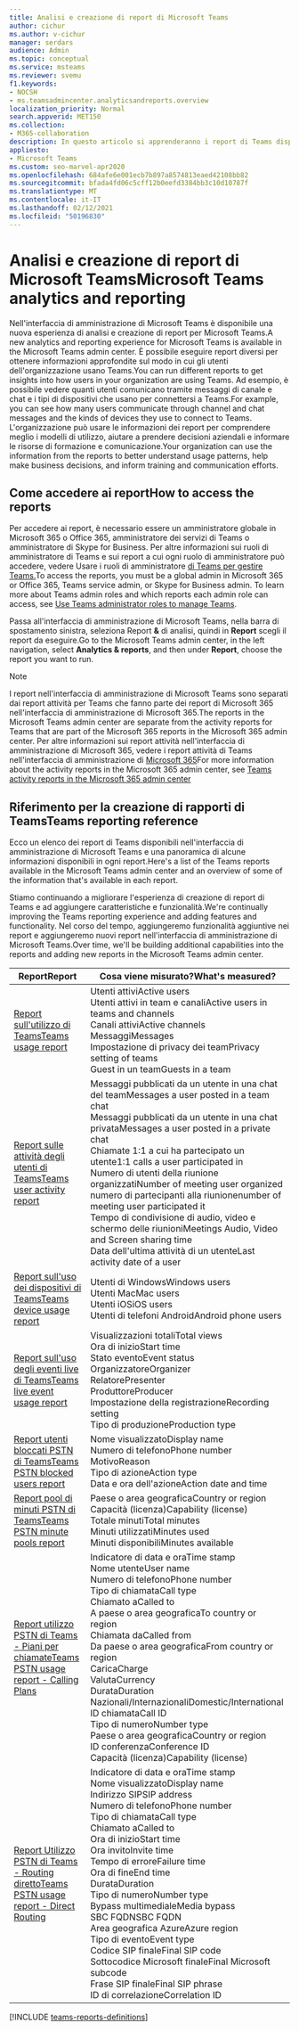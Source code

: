 ```yaml
---
title: Analisi e creazione di report di Microsoft Teams
author: cichur
ms.author: v-cichur
manager: serdars
audience: Admin
ms.topic: conceptual
ms.service: msteams
ms.reviewer: svemu
f1.keywords:
- NOCSH
- ms.teamsadmincenter.analyticsandreports.overview
localization_priority: Normal
search.appverid: MET150
ms.collection:
- M365-collaboration
description: In questo articolo si apprenderanno i report di Teams disponibili nell'interfaccia di amministrazione di Microsoft Teams.
appliesto:
- Microsoft Teams
ms.custom: seo-marvel-apr2020
ms.openlocfilehash: 684afe6e001ecb7b897a8574813eaed42108bb82
ms.sourcegitcommit: bfada4fd06c5cff12b0eefd3384bb3c10d10787f
ms.translationtype: MT
ms.contentlocale: it-IT
ms.lasthandoff: 02/12/2021
ms.locfileid: "50196830"
---
```

# <a name="microsoft-teams-analytics-and-reporting"></a><span data-ttu-id="4c087-103">Analisi e creazione di report di Microsoft Teams</span><span class="sxs-lookup"><span data-stu-id="4c087-103">Microsoft Teams analytics and reporting</span></span>

<span data-ttu-id="4c087-104">Nell'interfaccia di amministrazione di Microsoft Teams è disponibile una nuova esperienza di analisi e creazione di report per Microsoft Teams.</span><span class="sxs-lookup"><span data-stu-id="4c087-104">A new analytics and reporting experience for Microsoft Teams is available in the Microsoft Teams admin center.</span></span> <span data-ttu-id="4c087-105">È possibile eseguire report diversi per ottenere informazioni approfondite sul modo in cui gli utenti dell'organizzazione usano Teams.</span><span class="sxs-lookup"><span data-stu-id="4c087-105">You can run different reports to get insights into how users in your organization are using Teams.</span></span> <span data-ttu-id="4c087-106">Ad esempio, è possibile vedere quanti utenti comunicano tramite messaggi di canale e chat e i tipi di dispositivi che usano per connettersi a Teams.</span><span class="sxs-lookup"><span data-stu-id="4c087-106">For example, you can see how many users communicate through channel and chat messages and the kinds of devices they use to connect to Teams.</span></span> <span data-ttu-id="4c087-107">L'organizzazione può usare le informazioni dei report per comprendere meglio i modelli di utilizzo, aiutare a prendere decisioni aziendali e informare le risorse di formazione e comunicazione.</span><span class="sxs-lookup"><span data-stu-id="4c087-107">Your organization can use the information from the reports to better understand usage patterns, help make business decisions, and inform training and communication efforts.</span></span>

## <a name="how-to-access-the-reports"></a><span data-ttu-id="4c087-108">Come accedere ai report</span><span class="sxs-lookup"><span data-stu-id="4c087-108">How to access the reports</span></span>

<span data-ttu-id="4c087-109">Per accedere ai report, è necessario essere un amministratore globale in Microsoft 365 o Office 365, amministratore dei servizi di Teams o amministratore di Skype for Business. Per altre informazioni sui ruoli di amministratore di Teams e sui report a cui ogni ruolo di amministratore può accedere, vedere Usare i ruoli di amministratore [di Teams per gestire Teams.](../using-admin-roles.md)</span><span class="sxs-lookup"><span data-stu-id="4c087-109">To access the reports, you must be a global admin in Microsoft 365 or Office 365, Teams service admin, or Skype for Business admin. To learn more about Teams admin roles and which reports each admin role can access, see [Use Teams administrator roles to manage Teams](../using-admin-roles.md).</span></span>

<span data-ttu-id="4c087-110">Passa all'interfaccia di amministrazione di Microsoft Teams, nella barra di spostamento sinistra, seleziona Report **&** di analisi, quindi in **Report** scegli il report da eseguire.</span><span class="sxs-lookup"><span data-stu-id="4c087-110">Go to the Microsoft Teams admin center, in the left navigation, select **Analytics & reports**, and then under **Report**, choose the report you want to run.</span></span>

> [!NOTE]
> <span data-ttu-id="4c087-111">I report nell'interfaccia di amministrazione di Microsoft Teams sono separati dai report attività per Teams che fanno parte dei report di Microsoft 365 nell'interfaccia di amministrazione di Microsoft 365.</span><span class="sxs-lookup"><span data-stu-id="4c087-111">The reports in the Microsoft Teams admin center are separate from the activity reports for Teams that are part of the Microsoft 365 reports in the Microsoft 365 admin center.</span></span> <span data-ttu-id="4c087-112">Per altre informazioni sui report attività nell'interfaccia di amministrazione di Microsoft 365, vedere i report attività di Teams nell'interfaccia di amministrazione di [Microsoft 365](../teams-activity-reports.md)</span><span class="sxs-lookup"><span data-stu-id="4c087-112">For more information about the activity reports in the Microsoft 365 admin center, see [Teams activity reports in the Microsoft 365 admin center](../teams-activity-reports.md)</span></span>

## <a name="teams-reporting-reference"></a><span data-ttu-id="4c087-113">Riferimento per la creazione di rapporti di Teams</span><span class="sxs-lookup"><span data-stu-id="4c087-113">Teams reporting reference</span></span>

<span data-ttu-id="4c087-114">Ecco un elenco dei report di Teams disponibili nell'interfaccia di amministrazione di Microsoft Teams e una panoramica di alcune informazioni disponibili in ogni report.</span><span class="sxs-lookup"><span data-stu-id="4c087-114">Here's a list of the Teams reports available in the Microsoft Teams admin center and an overview of some of the information that's available in each report.</span></span>

<span data-ttu-id="4c087-115">Stiamo continuando a migliorare l'esperienza di creazione di report di Teams e ad aggiungere caratteristiche e funzionalità.</span><span class="sxs-lookup"><span data-stu-id="4c087-115">We're continually improving the Teams reporting experience and adding features and functionality.</span></span> <span data-ttu-id="4c087-116">Nel corso del tempo, aggiungeremo funzionalità aggiuntive nei report e aggiungeremo nuovi report nell'interfaccia di amministrazione di Microsoft Teams.</span><span class="sxs-lookup"><span data-stu-id="4c087-116">Over time, we'll be building additional capabilities into the reports and adding new reports in the Microsoft Teams admin center.</span></span>

|<span data-ttu-id="4c087-117">Report</span><span class="sxs-lookup"><span data-stu-id="4c087-117">Report</span></span>  |<span data-ttu-id="4c087-118">Cosa viene misurato?</span><span class="sxs-lookup"><span data-stu-id="4c087-118">What's measured?</span></span> |
|---------|---------|
|[<span data-ttu-id="4c087-119">Report sull'utilizzo di Teams</span><span class="sxs-lookup"><span data-stu-id="4c087-119">Teams usage report</span></span>](teams-usage-report.md)  |  <span data-ttu-id="4c087-120">Utenti attivi</span><span class="sxs-lookup"><span data-stu-id="4c087-120">Active users</span></span><br/><span data-ttu-id="4c087-121">Utenti attivi in team e canali</span><span class="sxs-lookup"><span data-stu-id="4c087-121">Active users in teams and channels</span></span><br/><span data-ttu-id="4c087-122">Canali attivi</span><span class="sxs-lookup"><span data-stu-id="4c087-122">Active channels</span></span><br/><span data-ttu-id="4c087-123">Messaggi</span><span class="sxs-lookup"><span data-stu-id="4c087-123">Messages</span></span><br/><span data-ttu-id="4c087-124">Impostazione di privacy dei team</span><span class="sxs-lookup"><span data-stu-id="4c087-124">Privacy setting of  teams</span></span><br/><span data-ttu-id="4c087-125">Guest in un team</span><span class="sxs-lookup"><span data-stu-id="4c087-125">Guests in a team</span></span>   |
|[<span data-ttu-id="4c087-126">Report sulle attività degli utenti di Teams</span><span class="sxs-lookup"><span data-stu-id="4c087-126">Teams user activity report</span></span>](user-activity-report.md)  | <span data-ttu-id="4c087-127">Messaggi pubblicati da un utente in una chat del team</span><span class="sxs-lookup"><span data-stu-id="4c087-127">Messages a user posted in a team chat</span></span><br/><span data-ttu-id="4c087-128">Messaggi pubblicati da un utente in una chat privata</span><span class="sxs-lookup"><span data-stu-id="4c087-128">Messages a user posted in a private chat</span></span><br/>  <span data-ttu-id="4c087-129">Chiamate 1:1 a cui ha partecipato un utente</span><span class="sxs-lookup"><span data-stu-id="4c087-129">1:1 calls a user participated in</span></span><br/> <span data-ttu-id="4c087-130">Numero di utenti della riunione organizzati</span><span class="sxs-lookup"><span data-stu-id="4c087-130">Number of meeting user organized</span></span> <br/><span data-ttu-id="4c087-131">numero di partecipanti alla riunione</span><span class="sxs-lookup"><span data-stu-id="4c087-131">number of meeting user participated it</span></span><br/><span data-ttu-id="4c087-132">Tempo di condivisione di audio, video e schermo delle riunioni</span><span class="sxs-lookup"><span data-stu-id="4c087-132">Meetings Audio, Video and Screen sharing time</span></span><br/>   <span data-ttu-id="4c087-133">Data dell'ultima attività di un utente</span><span class="sxs-lookup"><span data-stu-id="4c087-133">Last activity date of a user</span></span>     |
|[<span data-ttu-id="4c087-134">Report sull'uso dei dispositivi di Teams</span><span class="sxs-lookup"><span data-stu-id="4c087-134">Teams device usage report</span></span>](device-usage-report.md)   |  <span data-ttu-id="4c087-135">Utenti di Windows</span><span class="sxs-lookup"><span data-stu-id="4c087-135">Windows users</span></span><br/><span data-ttu-id="4c087-136">Utenti Mac</span><span class="sxs-lookup"><span data-stu-id="4c087-136">Mac users</span></span><br/><span data-ttu-id="4c087-137">Utenti iOS</span><span class="sxs-lookup"><span data-stu-id="4c087-137">iOS users</span></span><br/><span data-ttu-id="4c087-138">Utenti di telefoni Android</span><span class="sxs-lookup"><span data-stu-id="4c087-138">Android phone users</span></span>     |
|[<span data-ttu-id="4c087-139">Report sull'uso degli eventi live di Teams</span><span class="sxs-lookup"><span data-stu-id="4c087-139">Teams live event usage report</span></span>](teams-live-event-usage-report.md)   |  <span data-ttu-id="4c087-140">Visualizzazioni totali</span><span class="sxs-lookup"><span data-stu-id="4c087-140">Total views</span></span><br><span data-ttu-id="4c087-141">Ora di inizio</span><span class="sxs-lookup"><span data-stu-id="4c087-141">Start time</span></span><br><span data-ttu-id="4c087-142">Stato evento</span><span class="sxs-lookup"><span data-stu-id="4c087-142">Event status</span></span><br><span data-ttu-id="4c087-143">Organizzatore</span><span class="sxs-lookup"><span data-stu-id="4c087-143">Organizer</span></span><br><span data-ttu-id="4c087-144">Relatore</span><span class="sxs-lookup"><span data-stu-id="4c087-144">Presenter</span></span><br><span data-ttu-id="4c087-145">Produttore</span><span class="sxs-lookup"><span data-stu-id="4c087-145">Producer</span></span><br><span data-ttu-id="4c087-146">Impostazione della registrazione</span><span class="sxs-lookup"><span data-stu-id="4c087-146">Recording setting</span></span><br><span data-ttu-id="4c087-147">Tipo di produzione</span><span class="sxs-lookup"><span data-stu-id="4c087-147">Production type</span></span>    |
|[<span data-ttu-id="4c087-148">Report utenti bloccati PSTN di Teams</span><span class="sxs-lookup"><span data-stu-id="4c087-148">Teams PSTN blocked users report</span></span>](pstn-blocked-users-report.md)   |  <span data-ttu-id="4c087-149">Nome visualizzato</span><span class="sxs-lookup"><span data-stu-id="4c087-149">Display name</span></span><br><span data-ttu-id="4c087-150">Numero di telefono</span><span class="sxs-lookup"><span data-stu-id="4c087-150">Phone number</span></span><br><span data-ttu-id="4c087-151">Motivo</span><span class="sxs-lookup"><span data-stu-id="4c087-151">Reason</span></span><br><span data-ttu-id="4c087-152">Tipo di azione</span><span class="sxs-lookup"><span data-stu-id="4c087-152">Action type</span></span><br><span data-ttu-id="4c087-153">Data e ora dell'azione</span><span class="sxs-lookup"><span data-stu-id="4c087-153">Action date and time</span></span>   |
|[<span data-ttu-id="4c087-154">Report pool di minuti PSTN di Teams</span><span class="sxs-lookup"><span data-stu-id="4c087-154">Teams PSTN minute pools report</span></span>](pstn-minute-pools-report.md) |  <span data-ttu-id="4c087-155">Paese o area geografica</span><span class="sxs-lookup"><span data-stu-id="4c087-155">Country or region</span></span><br><span data-ttu-id="4c087-156">Capacità (licenza)</span><span class="sxs-lookup"><span data-stu-id="4c087-156">Capability (license)</span></span> <br><span data-ttu-id="4c087-157">Totale minuti</span><span class="sxs-lookup"><span data-stu-id="4c087-157">Total minutes</span></span><br><span data-ttu-id="4c087-158">Minuti utilizzati</span><span class="sxs-lookup"><span data-stu-id="4c087-158">Minutes used</span></span><br><span data-ttu-id="4c087-159">Minuti disponibili</span><span class="sxs-lookup"><span data-stu-id="4c087-159">Minutes available</span></span>|
|[<span data-ttu-id="4c087-160">Report utilizzo PSTN di Teams - Piani per chiamate</span><span class="sxs-lookup"><span data-stu-id="4c087-160">Teams PSTN usage report - Calling Plans</span></span>](pstn-usage-report.md#calling-plans)|  <span data-ttu-id="4c087-161">Indicatore di data e ora</span><span class="sxs-lookup"><span data-stu-id="4c087-161">Time stamp</span></span><br><span data-ttu-id="4c087-162">Nome utente</span><span class="sxs-lookup"><span data-stu-id="4c087-162">User name</span></span><br><span data-ttu-id="4c087-163">Numero di telefono</span><span class="sxs-lookup"><span data-stu-id="4c087-163">Phone number</span></span><br><span data-ttu-id="4c087-164">Tipo di chiamata</span><span class="sxs-lookup"><span data-stu-id="4c087-164">Call type</span></span> <br><span data-ttu-id="4c087-165">Chiamato a</span><span class="sxs-lookup"><span data-stu-id="4c087-165">Called to</span></span><br><span data-ttu-id="4c087-166">A paese o area geografica</span><span class="sxs-lookup"><span data-stu-id="4c087-166">To country or region</span></span> <br><span data-ttu-id="4c087-167">Chiamata da</span><span class="sxs-lookup"><span data-stu-id="4c087-167">Called from</span></span> <br><span data-ttu-id="4c087-168">Da paese o area geografica</span><span class="sxs-lookup"><span data-stu-id="4c087-168">From country or region</span></span><br><span data-ttu-id="4c087-169">Carica</span><span class="sxs-lookup"><span data-stu-id="4c087-169">Charge</span></span><br><span data-ttu-id="4c087-170">Valuta</span><span class="sxs-lookup"><span data-stu-id="4c087-170">Currency</span></span><br><span data-ttu-id="4c087-171">Durata</span><span class="sxs-lookup"><span data-stu-id="4c087-171">Duration</span></span><br><span data-ttu-id="4c087-172">Nazionali/Internazionali</span><span class="sxs-lookup"><span data-stu-id="4c087-172">Domestic/International</span></span><br><span data-ttu-id="4c087-173">ID chiamata</span><span class="sxs-lookup"><span data-stu-id="4c087-173">Call ID</span></span><br><span data-ttu-id="4c087-174">Tipo di numero</span><span class="sxs-lookup"><span data-stu-id="4c087-174">Number type</span></span><br><span data-ttu-id="4c087-175">Paese o area geografica</span><span class="sxs-lookup"><span data-stu-id="4c087-175">Country or region</span></span><br><span data-ttu-id="4c087-176">ID conferenza</span><span class="sxs-lookup"><span data-stu-id="4c087-176">Conference ID</span></span><br><span data-ttu-id="4c087-177">Capacità (licenza)</span><span class="sxs-lookup"><span data-stu-id="4c087-177">Capability (license)</span></span>|
|[<span data-ttu-id="4c087-178">Report Utilizzo PSTN di Teams - Routing diretto</span><span class="sxs-lookup"><span data-stu-id="4c087-178">Teams PSTN usage report - Direct Routing</span></span>](pstn-usage-report.md#direct-routing)  |  <span data-ttu-id="4c087-179">Indicatore di data e ora</span><span class="sxs-lookup"><span data-stu-id="4c087-179">Time stamp</span></span><br><span data-ttu-id="4c087-180">Nome visualizzato</span><span class="sxs-lookup"><span data-stu-id="4c087-180">Display name</span></span><br><span data-ttu-id="4c087-181">Indirizzo SIP</span><span class="sxs-lookup"><span data-stu-id="4c087-181">SIP address</span></span><br><span data-ttu-id="4c087-182">Numero di telefono</span><span class="sxs-lookup"><span data-stu-id="4c087-182">Phone number</span></span> <br><span data-ttu-id="4c087-183">Tipo di chiamata</span><span class="sxs-lookup"><span data-stu-id="4c087-183">Call type</span></span><br><span data-ttu-id="4c087-184">Chiamato a</span><span class="sxs-lookup"><span data-stu-id="4c087-184">Called to</span></span><br><span data-ttu-id="4c087-185">Ora di inizio</span><span class="sxs-lookup"><span data-stu-id="4c087-185">Start time</span></span><br><span data-ttu-id="4c087-186">Ora invito</span><span class="sxs-lookup"><span data-stu-id="4c087-186">Invite time</span></span><br><span data-ttu-id="4c087-187">Tempo di errore</span><span class="sxs-lookup"><span data-stu-id="4c087-187">Failure time</span></span><br><span data-ttu-id="4c087-188">Ora di fine</span><span class="sxs-lookup"><span data-stu-id="4c087-188">End time</span></span><br><span data-ttu-id="4c087-189">Durata</span><span class="sxs-lookup"><span data-stu-id="4c087-189">Duration</span></span><br><span data-ttu-id="4c087-190">Tipo di numero</span><span class="sxs-lookup"><span data-stu-id="4c087-190">Number type</span></span><br><span data-ttu-id="4c087-191">Bypass multimediale</span><span class="sxs-lookup"><span data-stu-id="4c087-191">Media bypass</span></span><br><span data-ttu-id="4c087-192">SBC FQDN</span><span class="sxs-lookup"><span data-stu-id="4c087-192">SBC FQDN</span></span><br><span data-ttu-id="4c087-193">Area geografica Azure</span><span class="sxs-lookup"><span data-stu-id="4c087-193">Azure region</span></span><br><span data-ttu-id="4c087-194">Tipo di evento</span><span class="sxs-lookup"><span data-stu-id="4c087-194">Event type</span></span><br><span data-ttu-id="4c087-195">Codice SIP finale</span><span class="sxs-lookup"><span data-stu-id="4c087-195">Final SIP code</span></span><br><span data-ttu-id="4c087-196">Sottocodice Microsoft finale</span><span class="sxs-lookup"><span data-stu-id="4c087-196">Final Microsoft subcode</span></span><br><span data-ttu-id="4c087-197">Frase SIP finale</span><span class="sxs-lookup"><span data-stu-id="4c087-197">Final SIP phrase</span></span><br><span data-ttu-id="4c087-198">ID di correlazione</span><span class="sxs-lookup"><span data-stu-id="4c087-198">Correlation ID</span></span>  |

[!INCLUDE [teams-reports-definitions](../includes/teams-reports-definitions.md)]
